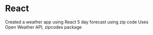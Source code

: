 # React

Created a weather app using React
5 day forecast using zip code
Uses Open Weather API, zipcodes package
